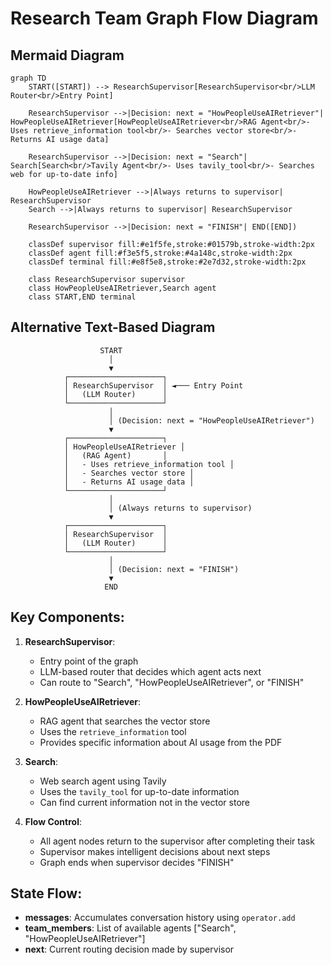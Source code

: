 # Research Team Graph Flow Diagram

## Mermaid Diagram

```mermaid
graph TD
    START([START]) --> ResearchSupervisor[ResearchSupervisor<br/>LLM Router<br/>Entry Point]
    
    ResearchSupervisor -->|Decision: next = "HowPeopleUseAIRetriever"| HowPeopleUseAIRetriever[HowPeopleUseAIRetriever<br/>RAG Agent<br/>- Uses retrieve_information tool<br/>- Searches vector store<br/>- Returns AI usage data]
    
    ResearchSupervisor -->|Decision: next = "Search"| Search[Search<br/>Tavily Agent<br/>- Uses tavily_tool<br/>- Searches web for up-to-date info]
    
    HowPeopleUseAIRetriever -->|Always returns to supervisor| ResearchSupervisor
    Search -->|Always returns to supervisor| ResearchSupervisor
    
    ResearchSupervisor -->|Decision: next = "FINISH"| END([END])
    
    classDef supervisor fill:#e1f5fe,stroke:#01579b,stroke-width:2px
    classDef agent fill:#f3e5f5,stroke:#4a148c,stroke-width:2px
    classDef terminal fill:#e8f5e8,stroke:#2e7d32,stroke-width:2px
    
    class ResearchSupervisor supervisor
    class HowPeopleUseAIRetriever,Search agent
    class START,END terminal
```

## Alternative Text-Based Diagram

```
                    START
                      │
                      ▼
            ┌─────────────────────┐
            │ ResearchSupervisor  │ ◄─── Entry Point
            │   (LLM Router)      │
            └─────────────────────┘
                      │
                      │ (Decision: next = "HowPeopleUseAIRetriever")
                      ▼
            ┌─────────────────────┐
            │ HowPeopleUseAIRetriever │
            │   (RAG Agent)       │
            │   - Uses retrieve_information tool │
            │   - Searches vector store │
            │   - Returns AI usage data │
            └─────────────────────┘
                      │
                      │ (Always returns to supervisor)
                      ▼
            ┌─────────────────────┐
            │ ResearchSupervisor  │
            │   (LLM Router)      │
            └─────────────────────┘
                      │
                      │ (Decision: next = "FINISH")
                      ▼
                     END
```

## Key Components:

1. **ResearchSupervisor**: 
   - Entry point of the graph
   - LLM-based router that decides which agent acts next
   - Can route to "Search", "HowPeopleUseAIRetriever", or "FINISH"

2. **HowPeopleUseAIRetriever**: 
   - RAG agent that searches the vector store
   - Uses the `retrieve_information` tool
   - Provides specific information about AI usage from the PDF

3. **Search**: 
   - Web search agent using Tavily
   - Uses the `tavily_tool` for up-to-date information
   - Can find current information not in the vector store

4. **Flow Control**:
   - All agent nodes return to the supervisor after completing their task
   - Supervisor makes intelligent decisions about next steps
   - Graph ends when supervisor decides "FINISH"

## State Flow:
- **messages**: Accumulates conversation history using `operator.add`
- **team_members**: List of available agents ["Search", "HowPeopleUseAIRetriever"]
- **next**: Current routing decision made by supervisor
